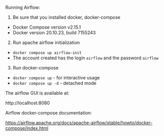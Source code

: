 Running Airflow:

1. Be sure that you installed docker, docker-compose
- Docker Compose version v2.15.1
- Docker version 20.10.23, build 7155243
2. Run apache airflow initialization
- ```docker compose up airflow-init```
- The account created has the login ```airflow``` and the password ```airflow```
3. Run docker-compose
- ```docker compose up``` - for interactive usage
- ```docker compose up -d``` - detached mode

The airflow GUI is available at:

http://localhost:8080

Airflow docker-compose documentation:

https://airflow.apache.org/docs/apache-airflow/stable/howto/docker-compose/index.html

